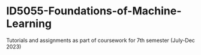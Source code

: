 # ID5055-Foundations-of-Machine-Learning
Tutorials and assignments as part of coursework for 7th semester (July-Dec 2023)
